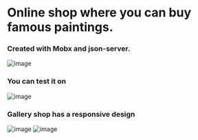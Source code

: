 # Online shop where you can buy famous paintings. 

### Created with Mobx and json-server. 

![image](https://user-images.githubusercontent.com/69147255/174999371-375669dc-4d3c-40c0-812f-ed327c7afb9f.png)

### You can test it on 

![image](https://user-images.githubusercontent.com/69147255/174999655-125bc64a-4379-4e00-b98c-e2182f28f8bc.png)

### Gallery shop has a responsive design

![image](https://user-images.githubusercontent.com/69147255/174999904-563e399d-13df-4c8c-a2f5-33d26f7030b6.png)
![image](https://user-images.githubusercontent.com/69147255/174999934-59db31a0-165b-497f-97d6-d1aea10360df.png)
